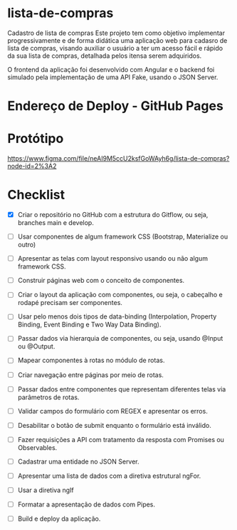 # lista-de-compras
Cadastro de lista de compras
Este projeto tem como objetivo implementar progressivamente e de forma didática uma aplicação web para cadasro de lista de compras, 
visando auxiliar o usuário a ter um acesso fácil e rápido da sua lista de compras, detalhada pelos itensa serem adquiridos.

O frontend da aplicação foi desenvolvido com Angular e o backend foi simulado pela implementação de uma API Fake, usando o JSON Server.

# Endereço de Deploy - GitHub Pages



# Protótipo
https://www.figma.com/file/neAI9M5ccU2ksfGoWAyh6g/lista-de-compras?node-id=2%3A2


# Checklist

- [X] Criar o repositório no GitHub com a estrutura do Gitflow, ou seja, branches main e develop.
- [ ] Usar componentes de algum framework CSS (Bootstrap, Materialize ou outro)
- [ ] Apresentar as telas com layout responsivo usando ou não algum framework CSS.
- [ ] Construir páginas web com o conceito de componentes.
- [ ] Criar o layout da aplicação com componentes, ou seja, o cabeçalho e rodapé precisam ser componentes.
- [ ] Usar pelo menos dois tipos de data-binding (Interpolation, Property Binding, Event Binding e Two Way Data Binding).
- [ ] Passar dados via hierarquia de componentes, ou seja, usando @Input ou @Output.
- [ ] Mapear componentes à rotas no módulo de rotas.
- [ ] Criar navegação entre páginas por meio de rotas.
- [ ] Passar dados entre componentes que representam diferentes telas via parâmetros de rotas.
- [ ] Validar campos do formulário com REGEX e apresentar os erros.
- [ ] Desabilitar o botão de submit enquanto o formulário está inválido.
- [ ] Fazer requisições a API com tratamento da resposta com Promises ou Observables.
- [ ] Cadastrar uma entidade no JSON Server.
- [ ] Apresentar uma lista de dados com a diretiva estrutural ngFor.
- [ ] Usar a diretiva ngIf
- [ ] Formatar a apresentação de dados com Pipes.
- [ ] Build e deploy da aplicação.

